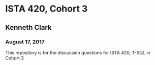 # ISTA 420, Cohort 3
## Kenneth Clark
### August 17, 2017

This repository is for the discussion questions for ISTA 420, T-SQL in Cohort 3